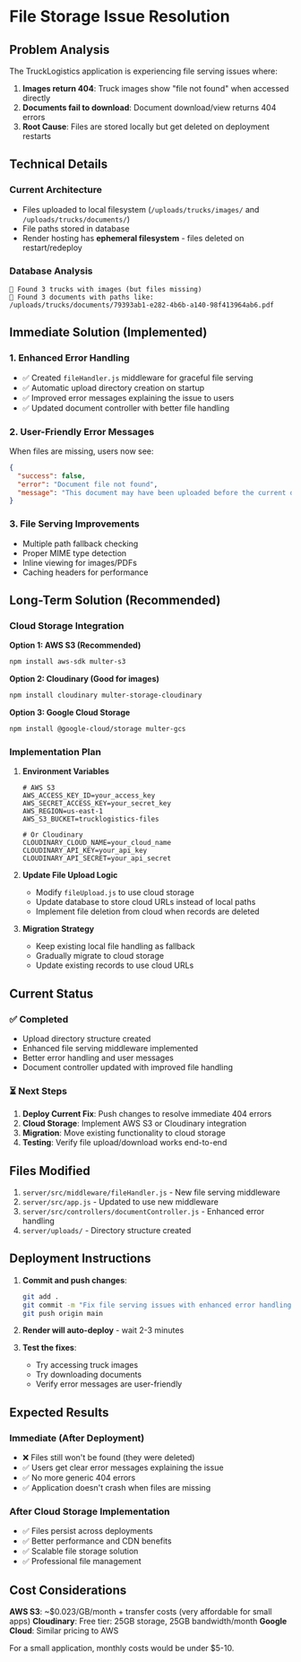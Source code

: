 # File Storage Issue Resolution

## Problem Analysis

The TruckLogistics application is experiencing file serving issues where:

1. **Images return 404**: Truck images show "file not found" when accessed directly
2. **Documents fail to download**: Document download/view returns 404 errors
3. **Root Cause**: Files are stored locally but get deleted on deployment restarts

## Technical Details

### Current Architecture
- Files uploaded to local filesystem (`/uploads/trucks/images/` and `/uploads/trucks/documents/`)
- File paths stored in database
- Render hosting has **ephemeral filesystem** - files deleted on restart/redeploy

### Database Analysis
```
📸 Found 3 trucks with images (but files missing)
📄 Found 3 documents with paths like: /uploads/trucks/documents/79393ab1-e282-4b6b-a140-98f413964ab6.pdf
```

## Immediate Solution (Implemented)

### 1. Enhanced Error Handling
- ✅ Created `fileHandler.js` middleware for graceful file serving
- ✅ Automatic upload directory creation on startup
- ✅ Improved error messages explaining the issue to users
- ✅ Updated document controller with better file handling

### 2. User-Friendly Error Messages
When files are missing, users now see:
```json
{
  "success": false,
  "error": "Document file not found",
  "message": "This document may have been uploaded before the current deployment. Files are not persistent on this hosting platform. Please re-upload the document."
}
```

### 3. File Serving Improvements
- Multiple path fallback checking
- Proper MIME type detection
- Inline viewing for images/PDFs
- Caching headers for performance

## Long-Term Solution (Recommended)

### Cloud Storage Integration

**Option 1: AWS S3 (Recommended)**
```bash
npm install aws-sdk multer-s3
```

**Option 2: Cloudinary (Good for images)**
```bash
npm install cloudinary multer-storage-cloudinary
```

**Option 3: Google Cloud Storage**
```bash
npm install @google-cloud/storage multer-gcs
```

### Implementation Plan

1. **Environment Variables**
   ```env
   # AWS S3
   AWS_ACCESS_KEY_ID=your_access_key
   AWS_SECRET_ACCESS_KEY=your_secret_key
   AWS_REGION=us-east-1
   AWS_S3_BUCKET=trucklogistics-files
   
   # Or Cloudinary
   CLOUDINARY_CLOUD_NAME=your_cloud_name
   CLOUDINARY_API_KEY=your_api_key
   CLOUDINARY_API_SECRET=your_api_secret
   ```

2. **Update File Upload Logic**
   - Modify `fileUpload.js` to use cloud storage
   - Update database to store cloud URLs instead of local paths
   - Implement file deletion from cloud when records are deleted

3. **Migration Strategy**
   - Keep existing local file handling as fallback
   - Gradually migrate to cloud storage
   - Update existing records to use cloud URLs

## Current Status

### ✅ Completed
- Upload directory structure created
- Enhanced file serving middleware implemented
- Better error handling and user messages
- Document controller updated with improved file handling

### ⏳ Next Steps
1. **Deploy Current Fix**: Push changes to resolve immediate 404 errors
2. **Cloud Storage**: Implement AWS S3 or Cloudinary integration
3. **Migration**: Move existing functionality to cloud storage
4. **Testing**: Verify file upload/download works end-to-end

## Files Modified

1. `server/src/middleware/fileHandler.js` - New file serving middleware
2. `server/src/app.js` - Updated to use new middleware
3. `server/src/controllers/documentController.js` - Enhanced error handling
4. `server/uploads/` - Directory structure created

## Deployment Instructions

1. **Commit and push changes**:
   ```bash
   git add .
   git commit -m "Fix file serving issues with enhanced error handling"
   git push origin main
   ```

2. **Render will auto-deploy** - wait 2-3 minutes

3. **Test the fixes**:
   - Try accessing truck images
   - Try downloading documents
   - Verify error messages are user-friendly

## Expected Results

### Immediate (After Deployment)
- ❌ Files still won't be found (they were deleted)
- ✅ Users get clear error messages explaining the issue
- ✅ No more generic 404 errors
- ✅ Application doesn't crash when files are missing

### After Cloud Storage Implementation
- ✅ Files persist across deployments
- ✅ Better performance and CDN benefits
- ✅ Scalable file storage solution
- ✅ Professional file management

## Cost Considerations

**AWS S3**: ~$0.023/GB/month + transfer costs (very affordable for small apps)
**Cloudinary**: Free tier: 25GB storage, 25GB bandwidth/month
**Google Cloud**: Similar pricing to AWS

For a small application, monthly costs would be under $5-10.

